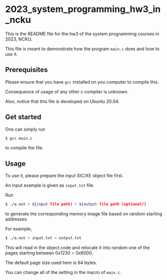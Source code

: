 # 2023_system_programming_hw3_in_ncku
This is the README file for the hw3 of the system programming courses in 2023, NCKU.

This file is meant to demonstrate how the program `main.c` does and how to use it.

## Prerequisites
Please ensure that you have `gcc` installed on you computer to compile this.

Consequence of usage of any other c compiler is unknown.

Also, notice that this file is developed on Ubuntu 20.04.

## Get started
One can simply run

```bash
$ gcc main.c
```

to compile the file.

## Usage
To use it, please prepare the input SIC/XE object file first.

An input example is given as `input.txt` file.

Run

```bash
$ ./a.out < ${input file path} > ${output file path (optional)}
```

to generate the corresponding memory image file based on random starting addresses.

For example,

```bash
$ ./a.out < input.txt > output.txt
```

This will read in the object code and relocate it into random one of the pages starting between 0x1230 ~ 0x6000.

The default page size used here is 64 bytes.

You can change all of the setting in the macro of `main.c`.
